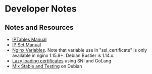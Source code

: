 # Developer Notes

## Notes and Resources
- [IPTables Manual](https://linux.die.net/man/8/iptables)
- [IP Set Manual](https://ipset.netfilter.org/ipset.man.html)
- [Nginx Variables](http://nginx.org/en/docs/http/ngx_http_ssl_module.html#var_ssl_client_cert). Note that variable use in "ssl_certificate" is only available in nginx 1.15.9+. Debian Bustier is 1.14.x.
- [Lazy loading certificates](https://medium.com/@satrobit/how-to-build-https-servers-with-certificate-lazy-loading-in-go-bff5e9ef2f1f) using SNI and GoLang
- [Mix Stable and Testing](https://serverfault.com/questions/22414/how-can-i-run-debian-stable-but-install-some-packages-from-testing) on Debian